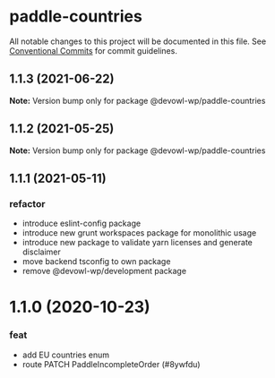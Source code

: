 # paddle-countries

All notable changes to this project will be documented in this file.
See [Conventional Commits](https://conventionalcommits.org) for commit guidelines.

## 1.1.3 (2021-06-22)

**Note:** Version bump only for package @devowl-wp/paddle-countries





## 1.1.2 (2021-05-25)

**Note:** Version bump only for package @devowl-wp/paddle-countries





## 1.1.1 (2021-05-11)


### refactor

* introduce eslint-config package
* introduce new grunt workspaces package for monolithic usage
* introduce new package to validate yarn licenses and generate disclaimer
* move backend tsconfig to own package
* remove @devowl-wp/development package





# 1.1.0 (2020-10-23)


### feat

* add EU countries enum
* route PATCH PaddleIncompleteOrder (#8ywfdu)
